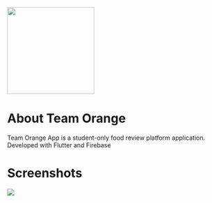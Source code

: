 <img src="https://cdn.discordapp.com/attachments/532243645072408583/676113719192977453/team-orange-icon.png" width="200" height="200">

# About Team Orange

Team Orange App is a student-only food review platform application.
Developed with Flutter and Firebase

# Screenshots
<img src="https://i.imgur.com/jNUGYmv.jpg">
